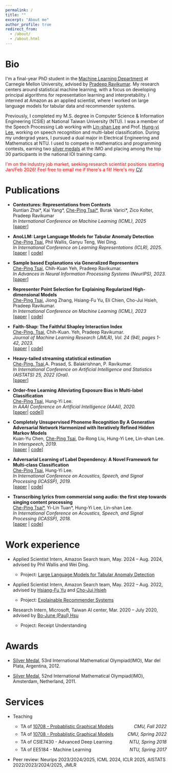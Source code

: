 ```yaml
---
permalink: /
title: ""
excerpt: "About me"
author_profile: true
redirect_from: 
  - /about/
  - /about.html
---
```




# Bio

I'm a final-year PhD student in the [Machine Learning Department](https://www.ml.cmu.edu/) at Carnegie Mellon University, advised by [Pradeep Ravikumar](https://www.cs.cmu.edu/~pradeepr/). My research centers around statistical machine learning, with a focus on developing principal algorithms for representation learning and interpretability. I interned at Amazon as an applied scientist, where I worked on large language models for tabular data and recommender systems.

Previously, I completed my M.S. degree in Computer Science & Information Engineering (CSIE) at National Taiwan University (NTU). I was a member of the Speech Processing Lab working with [Lin-shan Lee](http://speech.ee.ntu.edu.tw/previous_version/lslNew.htm) and Prof. [Hung-yi Lee](https://speech.ee.ntu.edu.tw/~hylee/index.php), working on speech recognition and multi-label classification. During my undergrad years, I pursued a dual major in Electrical Engineering and Mathematics at NTU. I used to compete in mathematics and programming contests, earning two [silver medals](https://www.imo-official.org/participant_r.aspx?id=20742) at the IMO and placing among the top 30 participants in the national IOI training camp.

<span style="color:red">I'm on the industry job market, seeking research scientist positions starting Jan/Feb 2026! Feel free to email me if there's a fit! Here's my [CV](files/resume.pdf)</span>.



# Publications

- **Contextures: Representations from Contexts**<br/>
  Runtian Zhai*, Kai Yang*, <u>Che-Ping Tsai*</u>, Burak Varici*, Zico Kolter, Pradeep Ravikumar<br/>
*In International Conference on Machine Learning (ICML), 2025*<br/>
 [[paper](https://arxiv.org/abs/2505.01557)]

- **AnoLLM: Large Language Models for Tabular Anomaly Detection**<br/>
 <u>Che-Ping Tsai</u>, Phil Wallis, Ganyu Teng, Wei Ding.<br/>
 *In International Conference on Learning Representations (ICLR), 2025.*<br/>
 [[paper](https://openreview.net/forum?id=7VkHffT5X2) | [code](https://github.com/amazon-science/AnoLLM-large-language-models-for-tabular-anomaly-detection)]

- **Sample based Explanations via Generalized Representers**<br/>
 <u>Che-Ping Tsai</u>, Chih-Kuan Yeh, Pradeep Ravikumar.<br/>
 *In Advances in Neural Information Processing Systems (NeurIPS), 2023.*<br/>
 [[paper](https://arxiv.org/abs/2310.18526)]

- **Representer Point Selection for Explaining Regularized High-dimensional Models**<br/>
 <u>Che-Ping Tsai</u>, Jiong Zhang, Hsiang-Fu Yu, Eli Chien, Cho-Jui Hsieh,  Pradeep Ravikumar.<br/>
 *In International Conference on Machine Learning (ICML), 2023*<br/>
 [[paper](https://arxiv.org/abs/2305.20002) | [code](https://github.com/chepingt/High-dimensional-Representer)]

- **Faith-Shap: The Faithful Shapley Interaction Index**<br/>
 <u>Che-Ping. Tsai</u>, Chih-Kuan. Yeh, Pradeep Ravikumar.<br/>
 *Journal of Machine Learning Research (JMLR), Vol. 24 (94), pages 1-42, 2023.*<br/>
 [[paper](https://www.jmlr.org/papers/volume24/22-0202/22-0202.pdf) | [code](https://github.com/chepingt/Faith-Shap)]  
 
- **Heavy-tailed streaming statistical estimation**<br/>
 <u>Che-Ping. Tsai</u>,A. Prasad, S. Balakrishnan, P. Ravikumar.<br/>
 *In International Conference on Artificial Intelligence and Statistics (AISTATS) 25, 2022 (Oral).*<br/>
 [[paper](https://proceedings.mlr.press/v151/tsai22a.html)]

- **Order-free Learning Alleviating Exposure Bias in Multi-label Classification**<br/>
<u>Che-Ping Tsai</u>, Hung-Yi Lee. <br/>
*In AAAI Conference on Artificial Intelligence (AAAI), 2020.* <br/>
 [[paper](https://arxiv.org/abs/1909.03434)|  [code](https://github.com/jackyyy0228/order_free_multi_label_classification)]]

- **Completely Unsupervised Phoneme Recognition By A Generative Adversarial Network Harmonized with Iteratively Refined Hidden Markov Models**<br/>
Kuan-Yu Chen, <u>Che-Ping Tsai</u>, Da-Rong Liu, Hung-Yi Lee, Lin-shan Lee.<br/>
*In Interspeech, 2019.*<br/>
[[paper](https://arxiv.org/abs/1904.04100) |  [code](https://github.com/chepingt/High-dimensional-Representer)]

- **Adversarial Learning of Label Dependency: A Novel Framework for
Multi-class Classification**<br/>
<u>Che-Ping Tsai</u>, Hung-Yi Lee. <br/>
*In International Conference on Acoustics, Speech, and Signal Processing (ICASSP), 2019.*<br/>
[[paper](https://arxiv.org/abs/1811.04689) |  [code](https://github.com/gary083/GAN_Harmonized_with_HMMs)]

- **Transcribing lyrics from commercial song audio: the first step towards singing content processing**<br/>
<u>Che-Ping Tsai*</u>,  Yi-Lin Tuan*, Hung-Yi Lee, Lin-shan Lee. <br/>
*In International Conference on Acoustics, Speech, and Signal Processing (ICASSP), 2018.*<br/>
[[paper](https://arxiv.org/abs/1804.05306) |  [code](https://github.com/jackyyy0228/Lyric_ASR)]




# Work experience
- Applied Scientist Intern, Amazon Search team, May. 2024 – Aug. 2024, advised by Phil Wallis and Wei Ding. 
  - Project: [Large Language Models for Tabular Anomaly Detection](https://openreview.net/forum?id=7VkHffT5X2)
  
- Applied Scientist Intern, Amazon Search team, May. 2022 – Aug. 2022, advised by [Hsiang-Fu Yu](https://www.cs.utexas.edu/~rofuyu/) and [Cho-Jui Hsieh](https://web.cs.ucla.edu/~chohsieh/)
  - Project: [Explainable Recommender Systems](https://openreview.net/pdf?id=GLI2hX4vxx)
 
- Research Intern, Microsoft, Taiwan AI center, Mar. 2020 – July 2020, advised by [Bo-June (Paul) Hsu](https://www.microsoft.com/en-us/research/people/paulhsu/)
  - Project: Receipt Understanding
 
# Awards
- [Silver Medal](https://www.imo-official.org/participant_r.aspx?id=20742), 53rd International Mathematical Olympiad(IMO), Mar del Plata, Argentina, 2012.
  
- [Silver Medal](https://www.imo-official.org/participant_r.aspx?id=20742), 52nd International Mathematical Olympiad(IMO), Amsterdam, Netherland, 2011.

# Services
- Teaching 
  - <p style="display: flex; flex-direction: row; justify-content: space-between; margin: 0 0 0.5em;"><span style="flex: 0 0 auto">TA of <a href="https://andrejristeski.github.io/10708-F22/">10708 - Probablistic Graphical Models</a></span> <span style="flex:  0 0 auto"><i>CMU, Fall 2022</i></span></p>
  - <p style="display: flex; flex-direction: row; justify-content: space-between; margin: 0 0 0.5em;"><span style="flex: 0 0 auto">TA of <a href="https://andrejristeski.github.io/10708-22/">10708 - Probablistic Graphical Models</a></span> <span style="flex:  0 0 auto"><i>CMU, Spring 2022</i></span></p>
  - <p style="display: flex; flex-direction: row; justify-content: space-between; margin: 0 0 0.5em;"><span style="flex: 0 0 auto">TA of CSIE7430 - Advanced Deep Learning  </span> <span style="flex:  0 0 auto"><i>NTU, Spring 2018</i></span></p>
   - <p style="display: flex; flex-direction: row; justify-content: space-between; margin: 0 0 0.5em;"><span style="flex: 0 0 auto">TA of EE5184 - Machine Learning  </span> <span style="flex:  0 0 auto"><i>NTU, Spring 2017</i></span></p>

  
- Peer review: Neurips 2023/2024/2025, ICML 2024, ICLR 2025, AISTATS 2022/2023/2024/2025, JMLR
